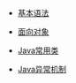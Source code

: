 - [基本语法](https://github.com/ChenLiang-Vic/Personal-notes/blob/master/javaSE/doc/%E5%9F%BA%E6%9C%AC%E8%AF%AD%E6%B3%95.md)

- [面向对象](https://github.com/ChenLiang-Vic/Personal-notes/blob/master/javaSE/doc/%E9%9D%A2%E5%90%91%E5%AF%B9%E8%B1%A1.md)

- [Java常用类](https://github.com/ChenLiang-Vic/Personal-notes/blob/master/javaSE/doc/java%E5%B8%B8%E7%94%A8%E7%B1%BB.md)

- [Java异常机制]()